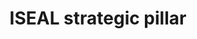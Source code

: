 ---
title: 'ISEAL strategic pillar'
field: 'is.focus.strategyPillar'
slug: 'global-iseal-strategic-pillar'
comment: 'select from control list'
required: False
vocabulary: 'vocabulary.txt'
module: 'Scope'
cluster: 'Global'
policy: 'Controlled value. Multi select from control list.'
---